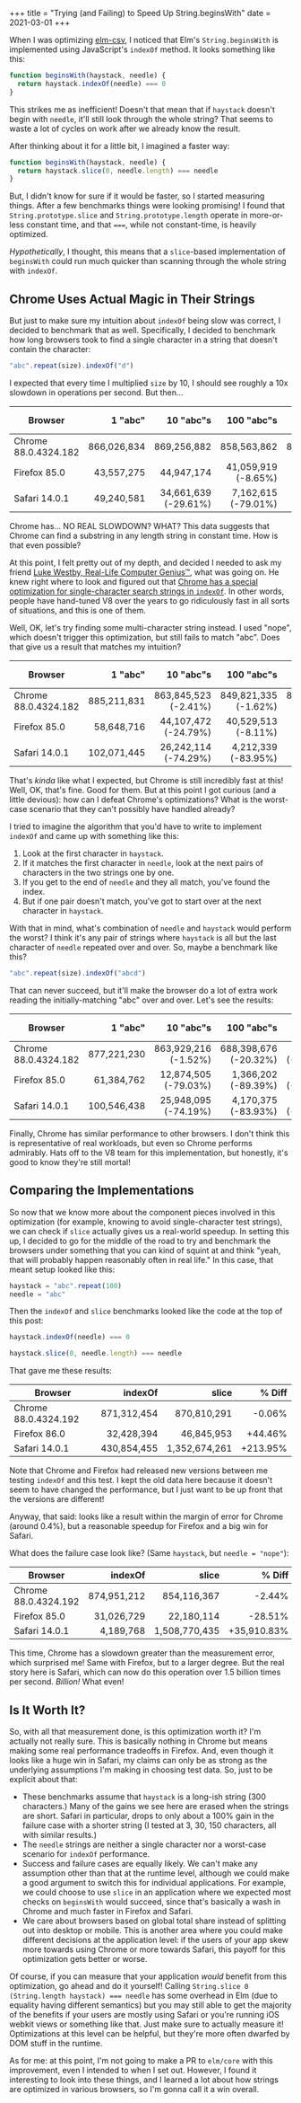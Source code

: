 +++
title = "Trying (and Failing) to Speed Up String.beginsWith"
date = 2021-03-01
+++

When I was optimizing [elm-csv](@/posts/elm-csv-package-and-talk.md), I noticed that Elm's `String.beginsWith` is implemented using JavaScript's `indexOf` method.
It looks something like this:

```javascript
function beginsWith(haystack, needle) {
  return haystack.indexOf(needle) === 0
}
```

This strikes me as inefficient!
Doesn't that mean that if `haystack` doesn't begin with `needle`, it'll still look through the whole string?
That seems to waste a lot of cycles on work after we already know the result.

After thinking about it for a little bit, I imagined a faster way:

```javascript
function beginsWith(haystack, needle) {
  return haystack.slice(0, needle.length) === needle
}
```

But, I didn't know for sure if it would be faster, so I started measuring things.
After a few benchmarks things were looking promising!
I found that `String.prototype.slice` and `String.prototype.length` operate in more-or-less constant time, and that `===`, while not constant-time, is heavily optimized.

*Hypothetically*, I thought, this means that a `slice`-based implementation of `beginsWith` could run much quicker than scanning through the whole string with `indexOf`.

## Chrome Uses Actual Magic in Their Strings

But just to make sure my intuition about `indexOf` being slow was correct, I decided to benchmark that as well.
Specifically, I decided to benchmark how long browsers took to find a single character in a string that doesn't contain the character:

```javascript
"abc".repeat(size).indexOf("d")
```

I expected that every time I multiplied `size` by 10, I should see roughly a 10x slowdown in operations per second.
But then…

| Browser              |     1 "abc" |             10 "abc"s |            100 "abc"s |          1,000 "abc"s |
|----------------------|------------:|----------------------:|----------------------:|----------------------:|
| Chrome 88.0.4324.182 | 866,026,834 | 869,256,882           | 858,563,862           | 865,370,315           |
| Firefox 85.0         |  43,557,275 |  44,947,174           |  41,059,919  (-8.65%) |  16,831,928 (-59.01%) |
| Safari 14.0.1        |  49,240,581 |  34,661,639 (-29.61%) |   7,162,615 (-79.01%) |     877,449 (-87.75%) |

Chrome has… NO REAL SLOWDOWN?
WHAT?
This data suggests that Chrome can find a substring in any length string in constant time.
How is that even possible?

At this point, I felt pretty out of my depth, and decided I needed to ask my friend [Luke Westby, Real-Life Computer Genius™](https://github.com/lukewestby), what was going on.
He knew right where to look and figured out that [Chrome has a special optimization for single-character search strings in `indexOf`](https://github.com/v8/v8/blob/dc712da548c7fb433caed56af9a021d964952728/src/strings/string-search.h#L194).
In other words, people have hand-tuned V8 over the years to go ridiculously fast in all sorts of situations, and this is one of them.

Well, OK, let's try finding some multi-character string instead.
I used "nope", which doesn't trigger this optimization, but still fails to match "abc".
Does that give us a result that matches my intuition?

| Browser              |     1 "abc" |             10 "abc"s |            100 "abc"s |          1,000 "abc"s |
|----------------------|------------:|----------------------:|----------------------:|----------------------:|
| Chrome 88.0.4324.182 | 885,211,831 | 863,845,523  (-2.41%) | 849,821,335  (-1.62%) | 837,391,727  (-1.46%) |
| Firefox 85.0         |  58,648,716 |  44,107,472 (-24.79%) |  40,529,513  (-8.11%) |  16,768,019 (-58.63%) |
| Safari 14.0.1        | 102,071,445 |  26,242,114 (-74.29%) |   4,212,339 (-83.95%) |     467,329 (-88.91%) |

That's *kinda* like what I expected, but Chrome is still incredibly fast at this!
Well, OK, that's fine.
Good for them.
But at this point I got curious (and a little devious): how can I defeat Chrome's optimizations?
What is the worst-case scenario that they can't possibly have handled already?

I tried to imagine the algorithm that you'd have to write to implement `indexOf` and came up with something like this:

1. Look at the first character in `haystack`.
2. If it matches the first character in `needle`, look at the next pairs of characters in the two strings one by one.
3. If you get to the end of `needle` and they all match, you've found the index.
4. But if one pair doesn't match, you've got to start over at the next character in `haystack`.

With that in mind, what's combination of `needle` and `haystack` would perform the worst?
I think it's any pair of strings where `haystack` is all but the last character of `needle` repeated over and over.
So, maybe a benchmark like this?

```javascript
"abc".repeat(size).indexOf("abcd")
```

That can never succeed, but it'll make the browser do a lot of extra work reading the initially-matching "abc" over and over.
Let's see the results:

| Browser              |     1 "abc" |             10 "abc"s |            100 "abc"s |      1,000 "abc"s |
|----------------------|------------:|----------------------:|----------------------:|------------------:|
| Chrome 88.0.4324.182 | 877,221,230 | 863,929,216  (-1.52%) | 688,398,676 (-20.32%) | 125,023 (-99.98%) |
| Firefox 85.0         |  61,384,762 |  12,874,505 (-79.03%) |   1,366,202 (-89.39%) | 137,245 (-89.95%) |
| Safari 14.0.1        | 100,546,438 |  25,948,095 (-74.19%) |   4,170,375 (-83.93%) | 467,753 (-88.78%) |

Finally, Chrome has similar performance to other browsers.
I don't think this is representative of real workloads, but even so Chrome performs admirably.
Hats off to the V8 team for this implementation, but honestly, it's good to know they're still mortal!

## Comparing the Implementations

So now that we know more about the component pieces involved in this optimization (for example, knowing to avoid single-character test strings), we can check if `slice` actually gives us a real-world speedup.
In setting this up, I decided to go for the middle of the road to try and benchmark the browsers under something that you can kind of squint at and think "yeah, that will probably happen reasonably often in real life."
In this case, that meant setup looked like this:

```javascript
haystack = "abc".repeat(100)
needle = "abc"
```

Then the `indexOf` and `slice` benchmarks looked like the code at the top of this post:

```javascript
haystack.indexOf(needle) === 0
```

```javascript
haystack.slice(0, needle.length) === needle
```

That gave me these results:

| Browser              |     indexOf |         slice |   % Diff |
|----------------------|------------:|--------------:|---------:|
| Chrome 88.0.4324.192 | 871,312,454 |   870,810,291 |   -0.06% |
| Firefox 86.0         |  32,428,394 |    46,845,953 |  +44.46% |
| Safari 14.0.1        | 430,854,455 | 1,352,674,261 | +213.95% |

Note that Chrome and Firefox had released new versions between me testing `indexOf` and this test. I kept the old data here because it doesn't seem to have changed the performance, but I just want to be up front that the versions are different!

Anyway, that said: looks like a result within the margin of error for Chrome (around 0.4%), but a reasonable speedup for Firefox and a big win for Safari.

What does the failure case look like? (Same `haystack`, but `needle = "nope"`):

| Browser              |     indexOf |         slice |      % Diff |
|----------------------|------------:|--------------:|------------:|
| Chrome 88.0.4324.192 | 874,951,212 |   854,116,367 |      -2.44% |
| Firefox 85.0         |  31,026,729 |    22,180,114 |     -28.51% |
| Safari 14.0.1        |   4,189,768 | 1,508,770,435 | +35,910.83% |

This time, Chrome has a slowdown greater than the measurement error, which surprised me!
Same with Firefox, but to a larger degree.
But the real story here is Safari, which can now do this operation over 1.5 billion times per second.
*Billion!*
What even!

## Is It Worth It?

So, with all that measurement done, is this optimization worth it?
I'm actually not really sure.
This is basically nothing in Chrome but means making some real performance tradeoffs in Firefox.
And, even though it looks like a huge win in Safari, my claims can only be as strong as the underlying assumptions I'm making in choosing test data.
So, just to be explicit about that:

- These benchmarks assume that `haystack` is a long-ish string (300 characters.)
  Many of the gains we see here are erased when the strings are short.
  Safari in particular, drops to only about a 100% gain in the failure case with a shorter string (I tested at 3, 30, 150 characters, all with similar results.)
- The `needle` strings are neither a single character nor a worst-case scenario for `indexOf` performance.
- Success and failure cases are equally likely.
  We can't make any assumption other than that at the runtime level, although we could make a good argument to switch this for individual applications.
  For example, we could choose to use `slice` in an application where we expected most checks on `beginsWith` would succeed, since that's basically a wash in Chrome and much faster in Firefox and Safari.
- We care about browsers based on global total share instead of splitting out into desktop or mobile.
  This is another area where you could make different decisions at the application level: if the users of your app skew more towards using Chrome or more towards Safari, this payoff for this optimization gets better or worse.

Of course, if you can measure that your application *would* benefit from this optimization, go ahead and do it yourself!
Calling `String.slice 0 (String.length haystack) === needle` has some overhead in Elm (due to equality having different semantics) but you may still able to get the majority of the benefits if your users are mostly using Safari or you're running iOS webkit views or something like that.
Just make sure to actually measure it!
Optimizations at this level can be helpful, but they're more often dwarfed by DOM stuff in the runtime.

As for me: at this point, I'm not going to make a PR to `elm/core` with this improvement, even I intended to when I set out.
However, I found it interesting to look into these things, and I learned a lot about how strings are optimized in various browsers, so I'm gonna call it a win overall.
